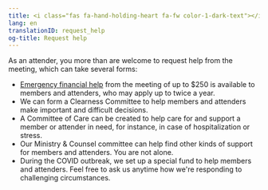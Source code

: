 ```yaml
---
title: <i class="fas fa-hand-holding-heart fa-fw color-1-dark-text"></i> Request help
lang: en
translationID: request_help
og-title: Request help
---
```

As an attender, you more than are welcome to request help from the meeting, which can take several forms:
* [Emergency financial help](/new_attender/discretionary_fund) from the meeting of up to $250 is available to members and attenders, who may apply up to twice a year.
* We can form a Clearness Committee to help members and attenders make important and difficult decisions.
* A Committee of Care can be created to help care for and support a member or attender in need, for instance, in case of hospitalization or stress.
* Our Ministry & Counsel committee can help find other kinds of support for members and attenders. You are not alone.
* During the COVID outbreak, we set up a special fund to help members and attenders. Feel free to ask us anytime how we're responding to challenging circumstances.
